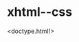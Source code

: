 # xhtml--css
<doctype.html!>
<html>
  <head>
     <style type="text/css">
       
    
    </style>
<title> </title>
  </head>
 
  <body>
    all contents goes in here.
    
    <h1> </h1> 6 header 
    
    <p> </p>
    
    <br>  </br>
    
    <em> </em>
    
    <strong>  </strong>
    
    
 
    
    <ol>   <li>  </li>  </ol>
    
    <ul>   <li>  </li>  </ul>
    
    
   <a href ="abbd.com"> the iink </a>
   
   
     <img src=".jpg"/>
    
    
    <table>
 <tr>
 
 <td>   </td>  
  
  </tr>
    
    
    
    </table>
    
    <form>
    
    </form>
    
   
   
   </body>
  
  
  </html>
